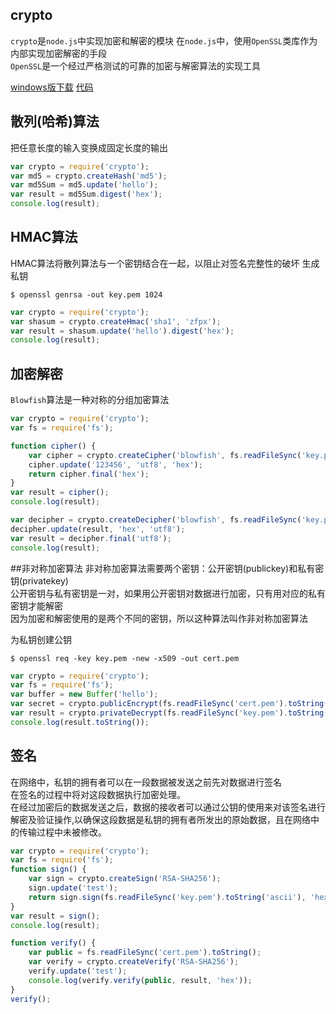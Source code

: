 ## crypto
`crypto`是`node.js`中实现加密和解密的模块
在`node.js`中，使用`OpenSSL`类库作为内部实现加密解密的手段   
`OpenSSL`是一个经过严格测试的可靠的加密与解密算法的实现工具

[windows版下载](http://dl.pconline.com.cn/download/355862-1.html)
[代码](https://github.com/zhufengnodejs/static-server/tree/master/lesson/crypto)

## 散列(哈希)算法
把任意长度的输入变换成固定长度的输出
```javascript
var crypto = require('crypto');
var md5 = crypto.createHash('md5');
var md5Sum = md5.update('hello');
var result = md5Sum.digest('hex');
console.log(result);
```

## HMAC算法
HMAC算法将散列算法与一个密钥结合在一起，以阻止对签名完整性的破坏
生成私钥
```
$ openssl genrsa -out key.pem 1024
```

```javascript
var crypto = require('crypto');
var shasum = crypto.createHmac('sha1', 'zfpx');
var result = shasum.update('hello').digest('hex');
console.log(result);
```


## 加密解密
`Blowfish`算法是一种对称的分组加密算法
```javascript
var crypto = require('crypto');
var fs = require('fs');

function cipher() {
    var cipher = crypto.createCipher('blowfish', fs.readFileSync('key.pem', 'ascii'));
    cipher.update('123456', 'utf8', 'hex');
    return cipher.final('hex');
}
var result = cipher();
console.log(result);

var decipher = crypto.createDecipher('blowfish', fs.readFileSync('key.pem', 'ascii'));
decipher.update(result, 'hex', 'utf8');
var result = decipher.final('utf8');
console.log(result);
```

##非对称加密算法
非对称加密算法需要两个密钥：公开密钥(publickey)和私有密钥(privatekey)  
公开密钥与私有密钥是一对，如果用公开密钥对数据进行加密，只有用对应的私有密钥才能解密  
因为加密和解密使用的是两个不同的密钥，所以这种算法叫作非对称加密算法  

为私钥创建公钥
```
$ openssl req -key key.pem -new -x509 -out cert.pem
```

```javascript
var crypto = require('crypto');
var fs = require('fs');
var buffer = new Buffer('hello');
var secret = crypto.publicEncrypt(fs.readFileSync('cert.pem').toString(), buffer);
var result = crypto.privateDecrypt(fs.readFileSync('key.pem').toString(), secret);
console.log(result.toString());
```


## 签名
在网络中，私钥的拥有者可以在一段数据被发送之前先对数据进行签名  
在签名的过程中将对这段数据执行加密处理。  
在经过加密后的数据发送之后，数据的接收者可以通过公钥的使用来对该签名进行解密及验证操作,以确保这段数据是私钥的拥有者所发出的原始数据，且在网络中的传输过程中未被修改。  

```javascript
var crypto = require('crypto');
var fs = require('fs');
function sign() {
    var sign = crypto.createSign('RSA-SHA256');
    sign.update('test');
    return sign.sign(fs.readFileSync('key.pem').toString('ascii'), 'hex');
}
var result = sign();
console.log(result);

function verify() {
    var public = fs.readFileSync('cert.pem').toString();
    var verify = crypto.createVerify('RSA-SHA256');
    verify.update('test');
    console.log(verify.verify(public, result, 'hex'));
}
verify();
```

